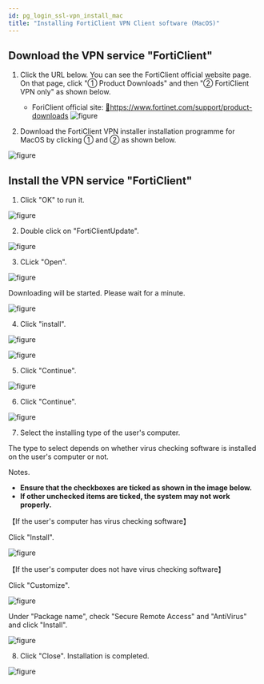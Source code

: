 ```yaml
---
id: pg_login_ssl-vpn_install_mac
title: "Installing FortiClient VPN Client software (MacOS)"
---
```



## Download the VPN service "FortiClient"

1. Click the URL below. You can see the FortiClient official website page. On that page, click "① Product Downloads" and then "② FortiClient VPN only" as shown below.
	-  ForiClient official site: [&#x1f517;<u>https://www.fortinet.com/support/product-downloads</u>](https://www.fortinet.com/support/product-downloads)
![figure](VPN_MAC_install_1_701_1.png)

2. Download the FortiClient VPN installer installation programme for MacOS by clicking ① and ② as shown below.

![figure](VPN_MAC_install_1_701_2.png)


## Install the VPN service "FortiClient"

1. Click "OK" to run it.

![figure](VPN_MAC_install_2_701.png)

2. Double click on "FortiClientUpdate".

![figure](VPN_Mac_install_3.png)

3. CLick "Open".

![figure](VPN_Mac_install_4.png)

Downloading will be started. Please wait for a minute.

![figure](VPN_Mac_install_5.png)

4. Click "install".

![figure](VPN_MAC_install_6_701.png)

![figure](VPN_MAC_install_6_701_2.png)

5. Click "Continue".

![figure](VPN_Mac_install_7.png)

6. Click "Continue".

![figure](VPN_Mac_install_8.png)

7. Select the installing type of the user's computer. 

The type to select depends on whether virus checking software is installed on the user's computer or not.

Notes.
- **Ensure that the checkboxes are ticked as shown in the image below.**
- **If other unchecked items are ticked, the system may not work properly.**

【If the user's computer has virus checking software】

Click "Install".

![figure](VPN_Mac_install_10_1.png)


【If the user's computer does not have virus checking software】

Click "Customize".

![figure](VPN_Mac_install_10_2.png)

 
Under "Package name", check "Secure Remote Access" and "AntiVirus" and click "Install".

![figure](VPN_Mac_install_11.png)


8. Click "Close". Installation is completed.

![figure](VPN_Mac_install_12.png)
